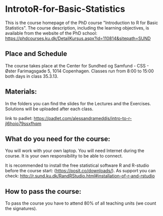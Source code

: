 # IntrotoR-for-Basic-Statistics
This is the course homepage of the PhD course "Introduction to R for Basic Statistics".
The course description, including the learning objectives, is available from the website of the PhD school:
https://phdcourses.ku.dk/DetailKursus.aspx?id=110814&sitepath=SUND

## Place and Schedule
The course takes place at the Center for Sundhed og Samfund - CSS - Øster Farimagsgade 5, 1014 Copenhagen.
Classes run from 8:00 to 15:00 both days in class 35.3.13.

## Materials:
In the folders you can find the slides for the Lectures and the Exercises.
Solutions will be uploaded after each class.

link to padlet: https://padlet.com/alessandrameddis/intro-to-r-jl6hoio79ssxfhqm

## What do you need for the course:
You will work with your own laptop. You will need Internet during the course. 
It is your own responsibility to be able to connect. 

It is recommended to install the free statistical software R and R-studio before the course start:
(https://posit.co/downloads/).
As support you can check: http://r.sund.ku.dk/RandRStudio.html#installation-of-r-and-rstudio

## How to pass the course:
To pass the course you have to attend 80% of all teaching units (we count the signatures).




